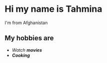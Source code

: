 # Hi my name is Tahmina

I'm from Afghanistan

## My hobbies are

- _Watch **movies**_
- **_Cooking_**
